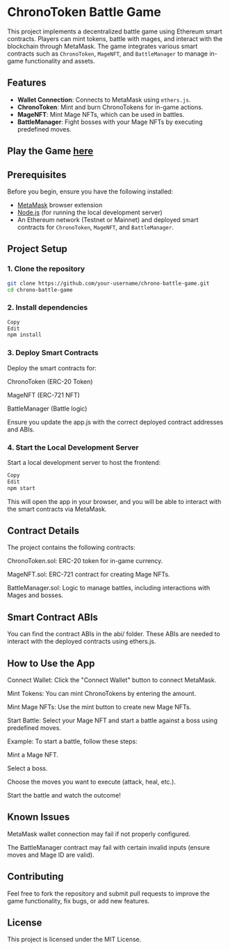 # ChronoToken Battle Game

This project implements a decentralized battle game using Ethereum smart contracts. Players can mint tokens, battle with mages, and interact with the blockchain through MetaMask. The game integrates various smart contracts such as `ChronoToken`, `MageNFT`, and `BattleManager` to manage in-game functionality and assets.

## Features
- **Wallet Connection**: Connects to MetaMask using `ethers.js`.
- **ChronoToken**: Mint and burn ChronoTokens for in-game actions.
- **MageNFT**: Mint Mage NFTs, which can be used in battles.
- **BattleManager**: Fight bosses with your Mage NFTs by executing predefined moves.

## Play the Game [here](./frontend/)

## Prerequisites

Before you begin, ensure you have the following installed:
- [MetaMask](https://metamask.io/) browser extension
- [Node.js](https://nodejs.org/) (for running the local development server)
- An Ethereum network (Testnet or Mainnet) and deployed smart contracts for `ChronoToken`, `MageNFT`, and `BattleManager`.

## Project Setup

### 1. Clone the repository

```bash
git clone https://github.com/your-username/chrono-battle-game.git
cd chrono-battle-game
```

### 2. Install dependencies
```bash
Copy
Edit
npm install
```

### 3. Deploy Smart Contracts
Deploy the smart contracts for:

ChronoToken (ERC-20 Token)

MageNFT (ERC-721 NFT)

BattleManager (Battle logic)

Ensure you update the app.js with the correct deployed contract addresses and ABIs.

### 4. Start the Local Development Server
Start a local development server to host the frontend:

```bash
Copy
Edit
npm start
```
This will open the app in your browser, and you will be able to interact with the smart contracts via MetaMask.

## Contract Details
The project contains the following contracts:

ChronoToken.sol: ERC-20 token for in-game currency.

MageNFT.sol: ERC-721 contract for creating Mage NFTs.

BattleManager.sol: Logic to manage battles, including interactions with Mages and bosses.

## Smart Contract ABIs
You can find the contract ABIs in the abi/ folder. These ABIs are needed to interact with the deployed contracts using ethers.js.

## How to Use the App
Connect Wallet: Click the "Connect Wallet" button to connect MetaMask.

Mint Tokens: You can mint ChronoTokens by entering the amount.

Mint Mage NFTs: Use the mint button to create new Mage NFTs.

Start Battle: Select your Mage NFT and start a battle against a boss using predefined moves.

Example:
To start a battle, follow these steps:

Mint a Mage NFT.

Select a boss.

Choose the moves you want to execute (attack, heal, etc.).

Start the battle and watch the outcome!

## Known Issues
MetaMask wallet connection may fail if not properly configured.

The BattleManager contract may fail with certain invalid inputs (ensure moves and Mage ID are valid).

## Contributing
Feel free to fork the repository and submit pull requests to improve the game functionality, fix bugs, or add new features.

## License
This project is licensed under the MIT License.
